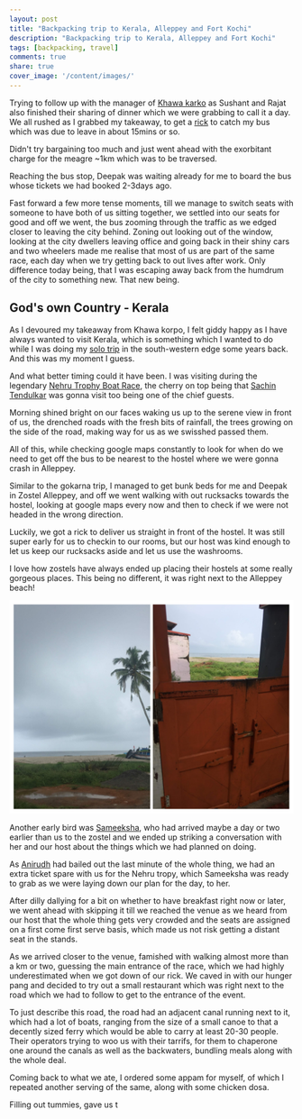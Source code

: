```yaml
---
layout: post
title: "Backpacking trip to Kerala, Alleppey and Fort Kochi"
description: "Backpacking trip to Kerala, Alleppey and Fort Kochi"
tags: [backpacking, travel]
comments: true
share: true
cover_image: '/content/images/'
---
```


Trying to follow up with the manager of [Khawa karko](https://www.tripadvisor.in/Restaurant_Review-g297628-d7925789-Reviews-Khawa_Karpo-Bengaluru_Bangalore_District_Karnataka.html) as Sushant and Rajat also finished their sharing of dinner which we were grabbing to call it a day. We all rushed as I grabbed my takeaway, to get a [rick](https://en.wikipedia.org/wiki/Rickshaw) to catch my bus which was due to leave in about 15mins or so.

Didn't try bargaining too much and just went ahead with the exorbitant charge for the meagre ~1km which was to be traversed.

Reaching the bus stop, Deepak was waiting already for me to board the bus whose tickets we had booked 2-3days ago.

Fast forward a few more tense moments, till we manage to switch seats with someone to have both of us sitting together, we settled into our seats for good and off we went, the bus zooming through the traffic as we edged closer to leaving the city behind. Zoning out looking out of the window, looking at the city dwellers leaving office and going back in their shiny cars and two wheelers made me realise that most of us are part of the same race, each day when we try getting back to out lives after work. Only difference today being, that I was escaping away back from the humdrum of the city to something new. That new being.

## God's own Country - Kerala

As I devoured my takeaway from Khawa korpo, I felt giddy happy as I have always wanted to visit Kerala, which is something which I wanted to do while I was doing my [solo trip](https://tasdikrahman.me/2019/03/22/solo-backpacking-trip-to-hampi-gokarna-goa-budget/) in the south-western edge some years back. And this was my moment I guess.

And what better timing could it have been. I was visiting during the legendary [Nehru Trophy Boat Race](https://en.wikipedia.org/wiki/Nehru_Trophy_Boat_Race), the cherry on top being that [Sachin Tendulkar](https://en.wikipedia.org/wiki/Sachin_Tendulkar) was gonna visit too being one of the chief guests.

Morning shined bright on our faces waking us up to the serene view in front of us, the drenched roads with the fresh bits of rainfall, the trees growing on the side of the road, making way for us as we swisshed passed them.

All of this, while checking google maps constantly to look for when do we need to get off the bus to be nearest to the hostel where we were gonna crash in Alleppey.

Similar to the gokarna trip, I managed to get bunk beds for me and Deepak in Zostel Alleppey, and off we went walking with out rucksacks towards the hostel, looking at google maps every now and then to check if we were not headed in the wrong direction.

Luckily, we got a rick to deliver us straight in front of the hostel. It was still super early for us to checkin to our rooms, but our host was kind enough to let us keep our rucksacks aside and let us use the washrooms.

I love how zostels have always ended up placing their hostels at some really gorgeous places. This being no different, it was right next to the Alleppey beach!

<center><img src="/content/images/2020/07/kerala-blog-1.jpg"></center>

Another early bird was [Sameeksha](https://khatiwarasamiksha.wordpress.com/), who had arrived maybe a day or two earlier than us to the zostel and we ended up striking a conversation with her and our host about the things which we had planned on doing.

As [Anirudh](https://twitter.com/anirudh2403) had bailed out the last minute of the whole thing, we had an extra ticket spare with us for the Nehru tropy, which Sameeksha was ready to grab as we were laying down our plan for the day, to her.

After dilly dallying for a bit on whether to have breakfast right now or later, we went ahead with skipping it till we reached the venue as we heard from our host that the whole thing gets very crowded and the seats are assigned on a first come first serve basis, which made us not risk getting a distant seat in the stands. 

As we arrived closer to the venue, famished with walking almost more than a km or two, guessing the main entrance of the race, which we had highly underestimated when we got down of our rick. We caved in with our hunger pang and decided to try out a small restaurant which was right next to the road which we had to follow to get to the entrance of the event. 

To just describe this road, the road had an adjacent canal running next to it, which had a lot of boats, ranging from the size of a small canoe to that a decently sized ferry which would be able to carry at least 20-30 people. Their operators trying to woo us with their tarrifs, for them to chaperone one around the canals as well as the backwaters, bundling meals along with the whole deal.

Coming back to what we ate, I ordered some appam for myself, of which I repeated another serving of the same, along with some chicken dosa.

Filling out tummies, gave us t

